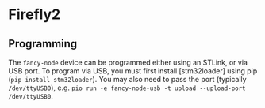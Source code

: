 # Firefly2

## Programming

The `fancy-node` device can be programmed either using an STLink, or via USB port. To program via USB, you must first install [stm32loader] using pip (`pip install stm32loader`). You may also need to pass the port (typically `/dev/ttyUSB0`), e.g. `pio run -e fancy-node-usb -t upload --upload-port /dev/ttyUSB0`.
